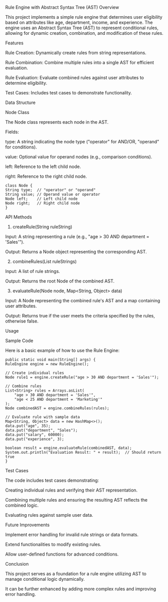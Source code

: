 Rule Engine with Abstract Syntax Tree (AST)
Overview

This project implements a simple rule engine that determines user eligibility based on attributes like age, department, income, and experience. 
The engine uses an Abstract Syntax Tree (AST) to represent conditional rules, allowing for dynamic creation, combination, and modification of these rules.

Features

Rule Creation: Dynamically create rules from string representations.

Rule Combination: Combine multiple rules into a single AST for efficient evaluation.

Rule Evaluation: Evaluate combined rules against user attributes to determine eligibility.

Test Cases: Includes test cases to demonstrate functionality.

Data Structure

Node Class

The Node class represents each node in the AST.

Fields:

type: A string indicating the node type ("operator" for AND/OR, "operand" for conditions).

value: Optional value for operand nodes (e.g., comparison conditions).

left: Reference to the left child node.

right: Reference to the right child node.

    class Node {
    String type;  // "operator" or "operand"
    String value; // Operand value or operator
    Node left;    // Left child node
    Node right;   // Right child node
    }

API Methods

1. createRule(String ruleString)

Input: A string representing a rule (e.g., "age > 30 AND department = 'Sales'").

Output: Returns a Node object representing the corresponding AST.

2. combineRules(List<String> ruleStrings)

Input: A list of rule strings.

Output: Returns the root Node of the combined AST.

3. evaluateRule(Node node, Map<String, Object> data)
   
Input: A Node representing the combined rule's AST and a map containing user attributes.

Output: Returns true if the user meets the criteria specified by the rules, otherwise false.

Usage

Sample Code

Here is a basic example of how to use the Rule Engine:

    public static void main(String[] args) {
    RuleEngine engine = new RuleEngine();

    // Create individual rules
    Node rule1 = engine.createRule("age > 30 AND department = 'Sales'");

    // Combine rules
    List<String> rules = Arrays.asList(
        "age > 30 AND department = 'Sales'",
        "age < 25 AND department = 'Marketing'"
    );
    Node combinedAST = engine.combineRules(rules);

    // Evaluate rule with sample data
    Map<String, Object> data = new HashMap<>();
    data.put("age", 35);
    data.put("department", "Sales");
    data.put("salary", 60000);
    data.put("experience", 3);

    boolean result = engine.evaluateRule(combinedAST, data);
    System.out.println("Evaluation Result: " + result);  // Should return true
    }

Test Cases

The code includes test cases demonstrating:

Creating individual rules and verifying their AST representation.

Combining multiple rules and ensuring the resulting AST reflects the combined logic.

Evaluating rules against sample user data.

Future Improvements

Implement error handling for invalid rule strings or data formats.

Extend functionalities to modify existing rules.

Allow user-defined functions for advanced conditions.

Conclusion

This project serves as a foundation for a rule engine utilizing AST to manage conditional logic dynamically. 

It can be further enhanced by adding more complex rules and improving error handling.
